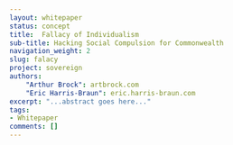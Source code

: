 ```yaml
---
layout: whitepaper
status: concept
title:  Fallacy of Individualism
sub-title: Hacking Social Compulsion for Commonwealth
navigation_weight: 2
slug: falacy
project: sovereign
authors:
    "Arthur Brock": artbrock.com
    "Eric Harris-Braun": eric.harris-braun.com
excerpt: "...abstract goes here..."
tags:
- Whitepaper
comments: []
---
```

